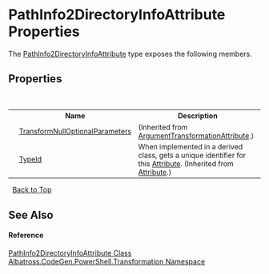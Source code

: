 # PathInfo2DirectoryInfoAttribute Properties
 

The <a href="f043466b-42ab-ca58-c7e6-85d83a79f001">PathInfo2DirectoryInfoAttribute</a> type exposes the following members.


## Properties
&nbsp;<table><tr><th></th><th>Name</th><th>Description</th></tr><tr><td>![Public property](media/pubproperty.gif "Public property")</td><td><a href="http://msdn2.microsoft.com/en-us/library/mt659118" target="_blank">TransformNullOptionalParameters</a></td><td> (Inherited from <a href="http://msdn2.microsoft.com/en-us/library/ms582504" target="_blank">ArgumentTransformationAttribute</a>.)</td></tr><tr><td>![Public property](media/pubproperty.gif "Public property")</td><td><a href="http://msdn2.microsoft.com/en-us/library/sa1bf03e" target="_blank">TypeId</a></td><td>
When implemented in a derived class, gets a unique identifier for this <a href="http://msdn2.microsoft.com/en-us/library/e8kc3626" target="_blank">Attribute</a>.
 (Inherited from <a href="http://msdn2.microsoft.com/en-us/library/e8kc3626" target="_blank">Attribute</a>.)</td></tr></table>&nbsp;
<a href="#pathinfo2directoryinfoattribute-properties">Back to Top</a>

## See Also


#### Reference
<a href="f043466b-42ab-ca58-c7e6-85d83a79f001">PathInfo2DirectoryInfoAttribute Class</a><br /><a href="6a5ebfbb-1f09-22df-7aaa-18c120c7fad2">Albatross.CodeGen.PowerShell.Transformation Namespace</a><br />